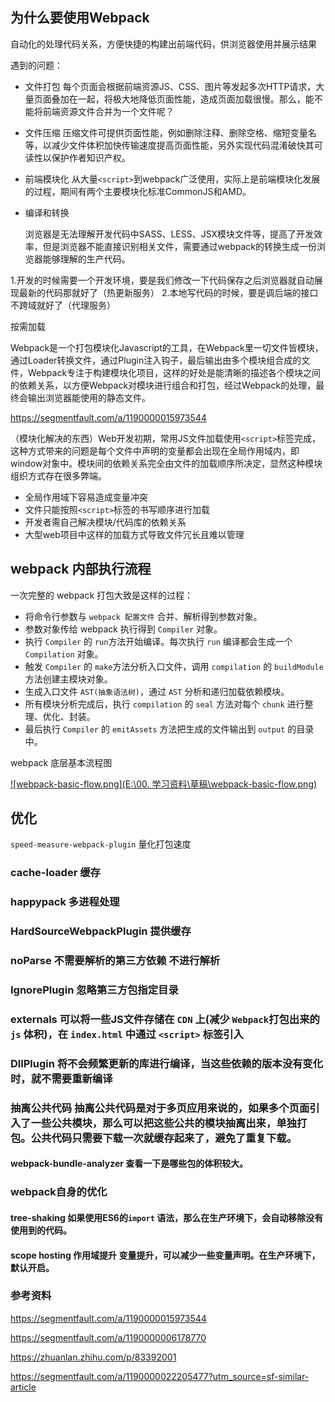 ## 为什么要使用Webpack

自动化的处理代码关系，方便快捷的构建出前端代码，供浏览器使用并展示结果

遇到的问题：

- 文件打包
   每个页面会根据前端资源JS、CSS、图片等发起多次HTTP请求，大量页面叠加在一起，将极大地降低页面性能，造成页面加载很慢。那么，能不能将前端资源文件合并为一个文件呢？

- 文件压缩
   压缩文件可提供页面性能，例如删除注释、删除空格、缩短变量名等，以减少文件体积加快传输速度提高页面性能，另外实现代码混淆破快其可读性以保护作者知识产权。

- 前端模块化
   从大量`<script>`到webpack广泛使用，实际上是前端模块化发展的过程，期间有两个主要模块化标准CommonJS和AMD。

- 编译和转换

  浏览器是无法理解开发代码中SASS、LESS、JSX模块文件等，提高了开发效率，但是浏览器不能直接识别相关文件，需要通过webpack的转换生成一份浏览器能够理解的生产代码。

1.开发的时候需要一个开发环境，要是我们修改一下代码保存之后浏览器就自动展现最新的代码那就好了（热更新服务）
2.本地写代码的时候，要是调后端的接口不跨域就好了（代理服务）

按需加载

Webpack是一个打包模块化Javascript的工具，在Webpack里一切文件皆模块，通过Loader转换文件，通过Plugin注入钩子，最后输出由多个模块组合成的文件，Webpack专注于构建模块化项目，这样的好处是能清晰的描述各个模块之间的依赖关系，以方便Webpack对模块进行组合和打包，经过Webpack的处理，最终会输出浏览器能使用的静态文件。



https://segmentfault.com/a/1190000015973544

（模块化解决的东西）Web开发初期，常用JS文件加载使用`<script>`标签完成，这种方式带来的问题是每个文件中声明的变量都会出现在全局作用域内，即window对象中。模块间的依赖关系完全由文件的加载顺序所决定，显然这种模块组织方式存在很多弊端。

- 全局作用域下容易造成变量冲突
- 文件只能按照`<script>`标签的书写顺序进行加载
- 开发者需自己解决模块/代码库的依赖关系
- 大型web项目中这样的加载方式导致文件冗长且难以管理

## webpack 内部执行流程

一次完整的 webpack 打包大致是这样的过程：

- 将命令行参数与 `webpack 配置文件` 合并、解析得到参数对象。
- 参数对象传给 webpack 执行得到 `Compiler` 对象。
- 执行 `Compiler` 的 `run`方法开始编译。每次执行 `run` 编译都会生成一个 `Compilation` 对象。
- 触发 `Compiler` 的 `make`方法分析入口文件，调用 `compilation` 的 `buildModule` 方法创建主模块对象。
- 生成入口文件 `AST(抽象语法树)`，通过 `AST` 分析和递归加载依赖模块。
- 所有模块分析完成后，执行 `compilation` 的 `seal` 方法对每个 `chunk` 进行整理、优化、封装。
- 最后执行 `Compiler` 的 `emitAssets` 方法把生成的文件输出到 `output` 的目录中。

webpack 底层基本流程图

[![webpack-basic-flow.png](E:\00. 学习资料\草稿\webpack-basic-flow.png)](https://champyin.com/images/webpack-basic-flow.png)

## 优化

`speed-measure-webpack-plugin` 量化打包速度

### cache-loader 缓存

### happypack 多进程处理

### HardSourceWebpackPlugin 提供缓存

### noParse 不需要解析的第三方依赖 不进行解析

### IgnorePlugin  忽略第三方包指定目录

### externals 可以将一些JS文件存储在 `CDN` 上(减少 `Webpack`打包出来的 `js` 体积)，在 `index.html` 中通过 `<script>` 标签引入

### DllPlugin 将不会频繁更新的库进行编译，当这些依赖的版本没有变化时，就不需要重新编译

### 抽离公共代码 抽离公共代码是对于多页应用来说的，如果多个页面引入了一些公共模块，那么可以把这些公共的模块抽离出来，单独打包。公共代码只需要下载一次就缓存起来了，避免了重复下载。

#### webpack-bundle-analyzer  查看一下是哪些包的体积较大。

### webpack自身的优化

#### tree-shaking 如果使用ES6的`import` 语法，那么在生产环境下，会自动移除没有使用到的代码。

#### scope hosting 作用域提升 变量提升，可以减少一些变量声明。在生产环境下，默认开启。

### 参考资料

https://segmentfault.com/a/1190000015973544

https://segmentfault.com/a/1190000006178770

https://zhuanlan.zhihu.com/p/83392001

https://segmentfault.com/a/1190000022205477?utm_source=sf-similar-article